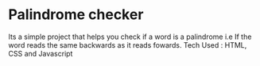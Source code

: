 # Palindrome checker

Its a simple project that helps you check if a word is a palindrome i.e If the word reads the same backwards as it reads fowards.
Tech Used : HTML, CSS and Javascript
